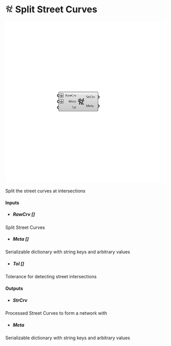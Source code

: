 # ![](../../images/icons/Split_Street_Curves.png) Split Street Curves

![](../../images/components/Split_Street_Curves.png)

Split the street curves at intersections

#### Inputs
* ##### RawCrv []
Split Street Curves
* ##### Meta []
Serializable dictionary with string keys and arbitrary values
* ##### Tol []
Tolerance for detecting street intersections

#### Outputs
* ##### StrCrv
Processed Street Curves to form a network with
* ##### Meta
Serializable dictionary with string keys and arbitrary values